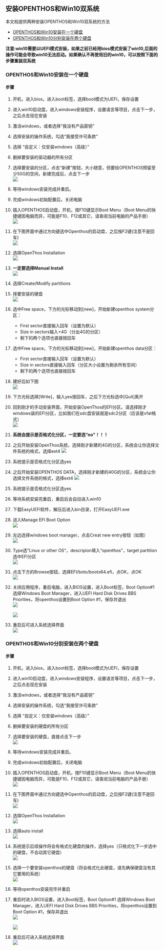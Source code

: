 ## 安装OPENTHOS和Win10双系统
本文档提供两种安装OPENTHOS和Win10双系统的方法

   - [OPENTHOS和Win10安装在一个硬盘](#openthos和win10安装在一个硬盘)
   - [OPENTHOS和Win10分别安装在两个硬盘](#openthos和win10分别安装在两个硬盘)
   
**注意:win10需要以UEFI模式安装，如果之前已经用bios模式安装了win10,后面的操作可能会导致win10无法启动。如果确认不再使用旧的win10，可以按照下面的步骤重装双系统**

### OPENTHOS和Win10安装在一个硬盘
#### 步骤
1. 开机，进入bios，进入boot标签，选择boot模式为UEFI，保存设置
2. 进入win10启动盘，进入windows安装程序，设置语言等项目，点击下一步，之后点击现在安装
3. 激活windows，或者选择“我没有产品密钥”
4. 选择安装的操作系统，勾选“我接受许可条款”
5. 选择 “自定义：仅安装windows（高级）”
6. 删掉要安装的驱动器的所有分区
7. 选择要安装的分区，点击“新建”按钮，大小随意，但要给OPENTHOS预留至少50G的空间，新建完成后，点击下一步  
![](../pic/anzhuang/DoubleSys_win10part.png)

8. 等待windows安装完成并重启。
9. 完成windows初始配置后，关闭电脑
10. 插入OPENTHOS启动盘，开机，按F10键显示Boot Menu（Boot Menu的快捷键因电脑而异，可能是F10、F12或其它，请查阅当前电脑的产品手册）  
![](../pic/anzhuang/DoubleSys_boot1.png)
   
11. 在下图界面中通过方向键选中Openthos的启动盘，之后按F2键(注意不是回车)  
![](../pic/anzhuang/DoubleSys_boot2.png)
   
12. 选择OpenThos Installation  
![](../pic/anzhuang/botoF2.png)
   
13. **一定要选择Manual Install**  
![](../pic/anzhuang/ManualInstall.jpg)
   
14. 选择Create/Modify partitions
15. 择要安装的硬盘  
![](../pic/anzhuang/DoubleSys_install1.png)
   
16. 选中Free space，下方的光标移动到[new]，开始新建openthos system分区：
      - First sector直接输入回车（设置为默认）
      - Size in sectors输入+4G（分出4G的分区）
      - 剩下的两个选项也直接按回车
17. 选中Free space，下方的光标移动到[new]，开始新建openthos data分区：
      - First sector直接输入回车（设置为默认）
      - Size in sectors直接输入回车（分区大小设置为剩余所有空间）
      - 剩下的两个选项也直接按回车
18. 建好后如下图  
   ![](../pic/anzhuang/DoubleSys_openthospart.png)
19. 下方光标选择[Write]，输入yes按回车，之后下方光标选中[Quit]离开
20. 回到刚才的手动安装界面，开始安装OpenThos的EFI分区。请选择刚才windows装的EFI分区，比如我们在sdc盘安装就是sdc2分区（应该是vfat格式）     
   ![](../pic/anzhuang/DoubleSys_install2.png)
21. **系统会提示是否格式化分区，一定要选“no”！！！**
22. 之后开始安装OpenThos系统，选择刚才新建的4G的分区，系统会让你选择文件系统的格式，选择ext4
   ![](../pic/anzhuang/DoubleSys_installOpenthosSys.png)
23. 系统提示是否格式化分区选yes
24. 之后开始安装OPENTHOS DATA，选择刚才新建的40G的分区，系统会让你选择文件系统的格式，选择ext4
   ![](../pic/anzhuang/DoubleSys_installOpenthosData.png)
25. 系统提示是否格式化分区选yes
26. 等待系统安装完重启，重启后会自动进入win10
27. 下载EasyUEFI软件，解压后进入bin目录，打开EasyUEFI.exe
28. 进入Manage EFI Boot Option  
![](../pic/anzhuang/DoubleSys_easyUEFI1.png)

29. 左边选择windows boot manager，点击Creat new entry按钮（如图）  
![](../pic/anzhuang/DoubleSys_easyUEFI2.png)

30. Type选”Linux or other OS“，descripion填入“openthos”，target partition选中EFI分区  
![](../pic/anzhuang/DoubleSys_easyUEFI3.png)

31. 点击下方的Browse按钮，选择EFI/boto/bootx64.efi，点OK，点OK  
![](../pic/anzhuang/DoubleSys_easyUEFI4.png)

32. 关闭应用程序，重启电脑，进入BIOS设置，进入Boot标签，Boot Option#1 选择Windows Boot Manager，进入UEFI Hard Disk Drives BBS Priorities，将openthos设置到Boot Option #1，保存并退出  
![](../pic/anzhuang/DoubleSys_bios1.png)<br />  
![](../pic/anzhuang/DoubleSys_bios2.png)

33. 重启后可进入系统选择界面  
![](../pic/anzhuang/DoubleSys_finish.png)
   
### OPENTHOS和Win10分别安装在两个硬盘
#### 步骤
1. 开机，进入bios，进入boot标签，选择boot模式为UEFI，保存设置
2. 进入win10启动盘，进入windows安装程序，设置语言等项目，点击下一步，之后点击现在安装
3. 激活windows，或者选择“我没有产品密钥”
4. 选择安装的操作系统，勾选“我接受许可条款”
5. 选择 “自定义：仅安装windows（高级）”
6. 删掉要安装的硬盘的所有分区
7. 选择要安装的硬盘，直接点击下一步  
![](../pic/anzhuang/DoubleSys_win10part2.png)
   
8. 等待windows安装完成并重启。
9. 完成windows初始配置后，关闭电脑
10. 插入OPENTHOS启动盘，开机，按F10键显示Boot Menu（Boot Menu的快捷键因电脑而异，可能是F10、F12或其它，请查阅当前电脑的产品手册）  
![](../pic/anzhuang/DoubleSys_boot1.png)
   
11. 在下图界面中通过方向键选中Openthos的启动盘，之后按F2键(注意不是回车)  
![](../pic/anzhuang/DoubleSys_boot2.png)
   
12. 选择OpenThos Installation  
![](../pic/anzhuang/botoF2.png)
   
13. 选择auto install  
![](../pic/anzhuang/AutoInstall.jpg)
   
14. 系统提示后续操作将会有格式化硬盘的操作，选择yes（只格式化下一步选中的硬盘，不会动其它硬盘）  
![](../pic/anzhuang/eraseDrive.png)
   
15. 选择一个要安装openthos的硬盘（将会格式化此硬盘，请先确保硬盘没有其它要用的系统）  
![](../pic/anzhuang/DoubleSys_autoInstallChoose.png)
   
16. 等待openthos安装完毕并重启
17. 重启时进入BIOS设置，进入Boot标签，Boot Option#1 选择Windows Boot Manager，进入UEFI Hard Disk Drives BBS Priorities，将openthos设置到Boot Option #1，保存并退出  
![](../pic/anzhuang/DoubleSys_bios1.png)<br />  
![](../pic/anzhuang/DoubleSys_bios2.png)
   
18. 重启后可进入系统选择界面  
![](../pic/anzhuang/DoubleSys_finish.png)
